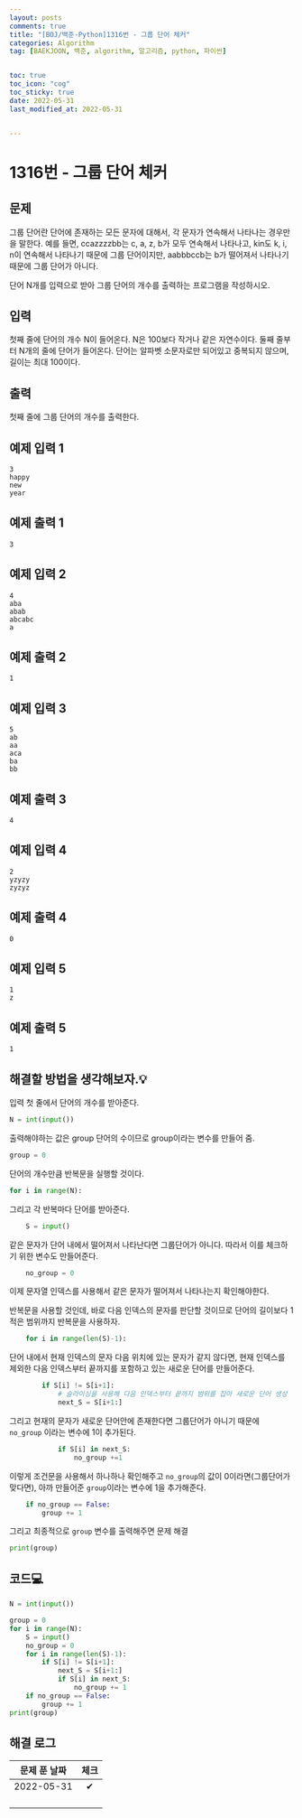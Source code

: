 ```yaml
---
layout: posts
comments: true
title: "[BOJ/백준-Python]1316번 - 그룹 단어 체커"
categories: Algorithm
tag: [BAEKJOON, 백준, algorithm, 알고리즘, python, 파이썬]


toc: true
toc_icon: "cog"
toc_sticky: true
date: 2022-05-31
last_modified_at: 2022-05-31


---
```




# 1316번 - 그룹 단어 체커



## 문제

그룹 단어란 단어에 존재하는 모든 문자에 대해서, 각 문자가 연속해서 나타나는 경우만을 말한다. 예를 들면, ccazzzzbb는 c, a, z, b가 모두 연속해서 나타나고, kin도 k, i, n이 연속해서 나타나기 때문에 그룹 단어이지만, aabbbccb는 b가 떨어져서 나타나기 때문에 그룹 단어가 아니다.

단어 N개를 입력으로 받아 그룹 단어의 개수를 출력하는 프로그램을 작성하시오.



## 입력

첫째 줄에 단어의 개수 N이 들어온다. N은 100보다 작거나 같은 자연수이다. 둘째 줄부터 N개의 줄에 단어가 들어온다. 단어는 알파벳 소문자로만 되어있고 중복되지 않으며, 길이는 최대 100이다.



## 출력

첫째 줄에 그룹 단어의 개수를 출력한다.



## 예제 입력 1 

```
3
happy
new
year
```



## 예제 출력 1

```
3
```



## 예제 입력 2 

```
4
aba
abab
abcabc
a
```



## 예제 출력 2

```
1
```



## 예제 입력 3 

```
5
ab
aa
aca
ba
bb
```



## 예제 출력 3

```
4
```



## 예제 입력 4 

```
2
yzyzy
zyzyz
```



## 예제 출력 4

```
0
```



## 예제 입력 5 

```
1
z
```



## 예제 출력 5

```
1
```



##  해결할 방법을 생각해보자.💡

입력 첫 줄에서 단어의 개수를 받아준다.

```python
N = int(input())
```

출력해야하는 값은 group 단어의 수이므로 group이라는 변수를 만들어 줌.

```python
group = 0
```

단어의 개수만큼 반복문을 실행할 것이다.

```python
for i in range(N):
```

그리고 각 반복마다 단어를 받아준다.

```python
	S = input()
```

같은 문자가 단어 내에서 떨어져서 나타난다면 그룹단어가 아니다. 따라서 이를 체크하기 위한 변수도 만들어준다.

```python
	no_group = 0
```

이제 문자열 인덱스를 사용해서 같은 문자가 떨어져서 나타나는지 확인해야한다. 

반복문을 사용할 것인데, 바로 다음 인덱스의 문자를 판단할 것이므로 단어의 길이보다 1적은 범위까지 반복문을 사용하자.

```python
	for i in range(len(S)-1):
```

단어 내에서 현재 인덱스의 문자 다음 위치에 있는 문자가 같지 않다면, 현재 인덱스를 제외한 다음 인덱스부터 끝까지를 포함하고 있는 새로운 단어를 만들어준다.

```python
		if S[i] != S[i+1]:
        	# 슬라이싱을 사용해 다음 인덱스부터 끝까지 범위를 잡아 새로운 단어 생성
        	next_S = S[i+1:]
```

그리고 현재의 문자가 새로운 단어안에 존재한다면 그룹단어가 아니기 때문에 `no_group` 이라는 변수에 1이 추가된다.

```python
			if S[i] in next_S:
        		no_group +=1 
```

이렇게 조건문을 사용해서 하나하나 확인해주고 `no_group`의 값이 0이라면(그룹단어가 맞다면), 아까 만들어준 `group`이라는 변수에 1을 추가해준다.

```python
	if no_group == False:
        group += 1
```

그리고 최종적으로 `group` 변수를 출력해주면 문제 해결

```python
print(group)
```





## 코드💻

```python
N = int(input())

group = 0
for i in range(N):
    S = input()
    no_group = 0
    for i in range(len(S)-1):
        if S[i] != S[i+1]:
            next_S = S[i+1:]
            if S[i] in next_S:
                no_group += 1
    if no_group == False:
        group += 1
print(group)
```





## 해결 로그 

| 문제 푼 날짜 | 체크 |
| :----------: | :--: |
|  2022-05-31  |  ✔   |
|              |      |
|              |      |
|              |      |
|              |      |



